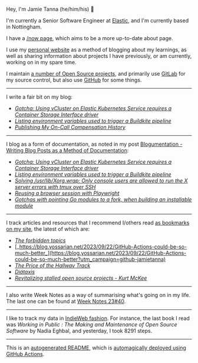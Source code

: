 Hey, I'm Jamie
Tanna (he/him/his) 👋

I'm currently a Senior Software Engineer at [Elastic](https://elastic.co/), and I'm currently based in Nottingham.

I have a [/now page](https://www.jvt.me/now/?utm_campaign=github-jamietanna), which aims to be a more up-to-date about page.

I use my [personal website](https://www.jvt.me/?utm_campaign=github-jamietanna) as a method of blogging about my learnings, as well as sharing information about projects I have previously, or am currently, working on in my spare time.

I maintain [a number of Open Source projects](https://www.jvt.me/open-source/?utm_campaign=github-jamietanna), and primarily use [GitLab](https://gitlab.com/jamietanna) for my source control, but also use [GitHub](https://github.com/jamietanna) for some things.

---

I write a fair bit on my blog:


- [_Gotcha: Using vCluster on Elastic Kubernetes Service requires a Container Storage Interface driver_](https://www.jvt.me/posts/2023/10/10/vcluster-eks-pvc/?utm_campaign=github-jamietanna)
- [_Listing environment variables used to trigger a Buildkite pipeline_](https://www.jvt.me/posts/2023/10/10/buildkite-what-env-trigger/?utm_campaign=github-jamietanna)
- [_Publishing My On-Call Compensation History_](https://www.jvt.me/posts/2023/10/10/public-on-call-history/?utm_campaign=github-jamietanna)

---

I blog as a form of documentation, as noted in my post [Blogumentation - Writing Blog Posts as a Method of Documentation](https://www.jvt.me/posts/2017/06/25/blogumentation/?utm_campaign=github-jamietanna):


- [_Gotcha: Using vCluster on Elastic Kubernetes Service requires a Container Storage Interface driver_](https://www.jvt.me/posts/2023/10/10/vcluster-eks-pvc/?utm_campaign=github-jamietanna)
- [_Listing environment variables used to trigger a Buildkite pipeline_](https://www.jvt.me/posts/2023/10/10/buildkite-what-env-trigger/?utm_campaign=github-jamietanna)
- [_Solving /usr/lib/Xorg.wrap: Only console users are allowed to run the X server errors with tmux over SSH_](https://www.jvt.me/posts/2023/10/05/xorg-console-tmux/?utm_campaign=github-jamietanna)
- [_Reusing a browser session with Playwright_](https://www.jvt.me/posts/2023/09/30/playwright-use-existing-session/?utm_campaign=github-jamietanna)
- [_Gotchas with pointing Go modules to a fork, when building an installable module_](https://www.jvt.me/posts/2023/09/20/go-mod-fork-gotcha/?utm_campaign=github-jamietanna)

---

I track articles and resources that I recommend I/others read [as bookmarks on my site](https://www.jvt.me/kind/bookmarks/?utm_campaign=github-jamietanna), the latest of which are:


- [_The forbidden topics_](https://drewdevault.com/2023/09/29/The-forbidden-topics.html?utm_campaign=github-jamietanna)
- [_https://blog.yossarian.net/2023/09/22/GitHub-Actions-could-be-so-much-better_](https://blog.yossarian.net/2023/09/22/GitHub-Actions-could-be-so-much-better?utm_campaign=github-jamietanna)
- [_The Price of the Hallway Track_](https://hynek.me/articles/hallway-track/?utm_campaign=github-jamietanna)
- [_Diátaxis_](https://diataxis.fr/?utm_campaign=github-jamietanna)
- [_Revitalizing stalled open source projects - Kurt McKee_](https://kurtmckee.org/2023/08/revitalizing-stalled-open-source-projects/?utm_campaign=github-jamietanna)

---

I also write Week Notes as a way of summarising what's going on in my life. The last one can be found at [Week Notes 23#40](https://www.jvt.me/week-notes/2023/40/?utm_campaign=github-jamietanna).

---

I like to track my data in [IndieWeb fashion](https://indieweb.org/why). For instance, the last book I read was _Working in Public : The Making and Maintenance of Open Source Software_ by Nadia Eghbal, and yesterday, I took 8291 steps.

---
This is an [autogenerated README](https://www.jvt.me/posts/2022/01/12/autogenerated-profile-readme/?utm_campaign=github-jamietanna), which is [automagically deployed using GitHub Actions](https://github.com/jamietanna/jamietanna/blob/main/.github/workflows/rebuild.yml).
